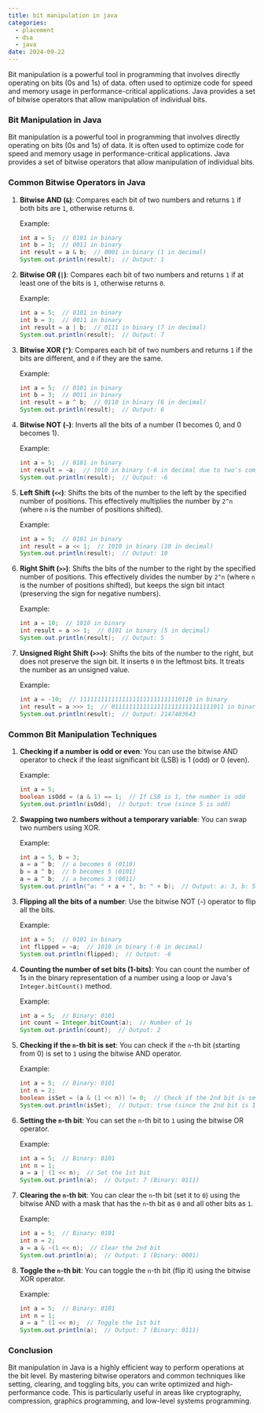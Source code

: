 ```yaml
---
title: bit manipulation in java
categories:
  - placement
  - dsa
  - java
date: 2024-09-22
---
```

Bit manipulation is a powerful tool in programming that involves directly operating on bits (0s and 1s) of data.
often used to optimize code for speed and memory usage in performance-critical applications.
Java provides a set of bitwise operators that allow manipulation of individual bits.

### Bit Manipulation in Java

Bit manipulation is a powerful tool in programming that involves directly operating on bits (0s and 1s) of data. It is often used to optimize code for speed and memory usage in performance-critical applications. Java provides a set of bitwise operators that allow manipulation of individual bits.

### Common Bitwise Operators in Java

1. **Bitwise AND (`&`)**: 
   Compares each bit of two numbers and returns `1` if both bits are `1`, otherwise returns `0`.

   Example:
   ```java
   int a = 5;  // 0101 in binary
   int b = 3;  // 0011 in binary
   int result = a & b;  // 0001 in binary (1 in decimal)
   System.out.println(result);  // Output: 1
   ```

2. **Bitwise OR (`|`)**: 
   Compares each bit of two numbers and returns `1` if at least one of the bits is `1`, otherwise returns `0`.

   Example:
   ```java
   int a = 5;  // 0101 in binary
   int b = 3;  // 0011 in binary
   int result = a | b;  // 0111 in binary (7 in decimal)
   System.out.println(result);  // Output: 7
   ```

3. **Bitwise XOR (`^`)**: 
   Compares each bit of two numbers and returns `1` if the bits are different, and `0` if they are the same.

   Example:
   ```java
   int a = 5;  // 0101 in binary
   int b = 3;  // 0011 in binary
   int result = a ^ b;  // 0110 in binary (6 in decimal)
   System.out.println(result);  // Output: 6
   ```

4. **Bitwise NOT (`~`)**: 
   Inverts all the bits of a number (1 becomes 0, and 0 becomes 1).

   Example:
   ```java
   int a = 5;  // 0101 in binary
   int result = ~a;  // 1010 in binary (-6 in decimal due to two's complement representation)
   System.out.println(result);  // Output: -6
   ```

5. **Left Shift (`<<`)**: 
   Shifts the bits of the number to the left by the specified number of positions. This effectively multiplies the number by `2^n` (where `n` is the number of positions shifted).

   Example:
   ```java
   int a = 5;  // 0101 in binary
   int result = a << 1;  // 1010 in binary (10 in decimal)
   System.out.println(result);  // Output: 10
   ```

6. **Right Shift (`>>`)**: 
   Shifts the bits of the number to the right by the specified number of positions. This effectively divides the number by `2^n` (where `n` is the number of positions shifted), but keeps the sign bit intact (preserving the sign for negative numbers).

   Example:
   ```java
   int a = 10;  // 1010 in binary
   int result = a >> 1;  // 0101 in binary (5 in decimal)
   System.out.println(result);  // Output: 5
   ```

7. **Unsigned Right Shift (`>>>`)**: 
   Shifts the bits of the number to the right, but does not preserve the sign bit. It inserts `0` in the leftmost bits. It treats the number as an unsigned value.

   Example:
   ```java
   int a = -10;  // 11111111111111111111111111110110 in binary
   int result = a >>> 1;  // 01111111111111111111111111111011 in binary (2147483643 in decimal)
   System.out.println(result);  // Output: 2147483643
   ```

### Common Bit Manipulation Techniques

1. **Checking if a number is odd or even**:
   You can use the bitwise AND operator to check if the least significant bit (LSB) is 1 (odd) or 0 (even).
   
   Example:
   ```java
   int a = 5;
   boolean isOdd = (a & 1) == 1;  // If LSB is 1, the number is odd
   System.out.println(isOdd);  // Output: true (since 5 is odd)
   ```

2. **Swapping two numbers without a temporary variable**:
   You can swap two numbers using XOR.
   
   Example:
   ```java
   int a = 5, b = 3;
   a = a ^ b;  // a becomes 6 (0110)
   b = a ^ b;  // b becomes 5 (0101)
   a = a ^ b;  // a becomes 3 (0011)
   System.out.println("a: " + a + ", b: " + b);  // Output: a: 3, b: 5
   ```

3. **Flipping all the bits of a number**:
   Use the bitwise NOT (`~`) operator to flip all the bits.
   
   Example:
   ```java
   int a = 5;  // 0101 in binary
   int flipped = ~a;  // 1010 in binary (-6 in decimal)
   System.out.println(flipped);  // Output: -6
   ```

4. **Counting the number of set bits (1-bits)**:
   You can count the number of 1s in the binary representation of a number using a loop or Java's `Integer.bitCount()` method.
   
   Example:
   ```java
   int a = 5;  // Binary: 0101
   int count = Integer.bitCount(a);  // Number of 1s
   System.out.println(count);  // Output: 2
   ```

5. **Checking if the `n`-th bit is set**:
   You can check if the `n`-th bit (starting from 0) is set to `1` using the bitwise AND operator.

   Example:
   ```java
   int a = 5;  // Binary: 0101
   int n = 2;
   boolean isSet = (a & (1 << n)) != 0;  // Check if the 2nd bit is set
   System.out.println(isSet);  // Output: true (since the 2nd bit is 1)
   ```

6. **Setting the `n`-th bit**:
   You can set the `n`-th bit to `1` using the bitwise OR operator.

   Example:
   ```java
   int a = 5;  // Binary: 0101
   int n = 1;
   a = a | (1 << n);  // Set the 1st bit
   System.out.println(a);  // Output: 7 (Binary: 0111)
   ```

7. **Clearing the `n`-th bit**:
   You can clear the `n`-th bit (set it to `0`) using the bitwise AND with a mask that has the `n`-th bit as `0` and all other bits as `1`.

   Example:
   ```java
   int a = 5;  // Binary: 0101
   int n = 2;
   a = a & ~(1 << n);  // Clear the 2nd bit
   System.out.println(a);  // Output: 1 (Binary: 0001)
   ```

8. **Toggle the `n`-th bit**:
   You can toggle the `n`-th bit (flip it) using the bitwise XOR operator.

   Example:
   ```java
   int a = 5;  // Binary: 0101
   int n = 1;
   a = a ^ (1 << n);  // Toggle the 1st bit
   System.out.println(a);  // Output: 7 (Binary: 0111)
   ```

### Conclusion
Bit manipulation in Java is a highly efficient way to perform operations at the bit level. By mastering bitwise operators and common techniques like setting, clearing, and toggling bits, you can write optimized and high-performance code. This is particularly useful in areas like cryptography, compression, graphics programming, and low-level systems programming.